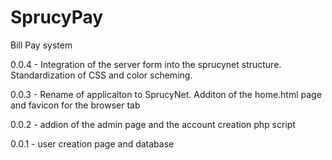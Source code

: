 # SprucyPay
Bill Pay system

0.0.4 - Integration of the server form into the sprucynet structure.  Standardization of CSS and color scheming. 

0.0.3 - Rename of applicaiton to SprucyNet.  Additon of the home.html page and favicon for the browser tab

 0.0.2 - addion of the admin page and the account creation php script

 0.0.1 - user creation page and database

